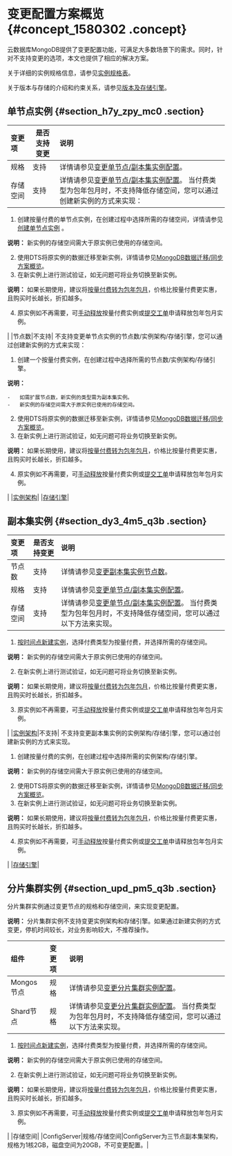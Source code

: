 # 变更配置方案概览 {#concept_1580302 .concept}

云数据库MongoDB提供了变更配置功能，可满足大多数场景下的需求。同时，针对不支持变更的选项，本文也提供了相应的解决方案。

关于详细的实例规格信息，请参见[实例规格表](../../../../cn.zh-CN/产品简介/实例规格表.md#)。

关于版本与存储的介绍和约束关系，请参见[版本及存储引擎](../../../../cn.zh-CN/产品简介/版本及存储引擎.md#)。

## 单节点实例 {#section_h7y_zpy_mc0 .section}

|变更项|是否支持变更|说明|
|:--|------|:-|
|规格|支持|详情请参见[变更单节点/副本集实例配置](cn.zh-CN/用户指南/实例管理/变更单节点__副本集实例配置.md#)。|
|存储空间|支持|详情请参见[变更单节点/副本集实例配置](cn.zh-CN/用户指南/实例管理/变更单节点__副本集实例配置.md#)。 当付费类型为包年包月时，不支持降低存储空间，您可以通过创建新实例的方式来实现：

 1.  创建按量付费的单节点实例，在创建过程中选择所需的存储空间，详情请参见[创建单节点实例](../../../../cn.zh-CN/单节点快速入门/创建单节点实例.md#) 。

**说明：** 新实例的存储空间需大于原实例已使用的存储空间。

2.  使用DTS将原实例的数据迁移至新实例，详情请参见[MongoDB数据迁移/同步方案概览](cn.zh-CN/用户指南/数据迁移__同步/MongoDB数据迁移__同步方案概览.md#)。
3.  在新实例上进行测试验证，如无问题可将业务切换至新实例。

**说明：** 如果长期使用，建议将[按量付费转为包年包月](cn.zh-CN/用户指南/计费管理/按量付费转包年包月.md#)，价格比按量付费更实惠，且购买时长越长，折扣越多。

4.  原实例如不再需要，可[手动释放](cn.zh-CN/用户指南/实例管理/释放实例.md#)按量付费实例或[提交工单](https://selfservice.console.aliyun.com/ticket/createIndex)申请释放包年包月实例。

 |
|节点数|不支持| 不支持变更单节点实例的节点数/实例架构/存储引擎，您可以通过创建新实例的方式来实现：

 1.  创建一个按量付费实例，在创建过程中选择所需的节点数/实例架构/存储引擎。

**说明：** 

    -   如需扩展节点数，新实例的类型需为副本集实例。
    -   新实例的存储空间需大于原实例已使用的存储空间。
2.  使用DTS将原实例的数据迁移至新实例，详情请参见[MongoDB数据迁移/同步方案概览](cn.zh-CN/用户指南/数据迁移__同步/MongoDB数据迁移__同步方案概览.md#)。
3.  在新实例上进行测试验证，如无问题可将业务切换至新实例。

**说明：** 如果长期使用，建议将[按量付费转为包年包月](cn.zh-CN/用户指南/计费管理/按量付费转包年包月.md#)，价格比按量付费更实惠，且购买时长越长，折扣越多。

4.  原实例如不再需要，可[手动释放](cn.zh-CN/用户指南/实例管理/释放实例.md#)按量付费实例或[提交工单](https://selfservice.console.aliyun.com/ticket/createIndex)申请释放包年包月实例。

 |
|[实例架构](../../../../cn.zh-CN/产品简介/什么是云数据库MongoDB版.md#section_r8z_cic_h4w)|
|[存储引擎](../../../../cn.zh-CN/产品简介/版本及存储引擎.md#section_rsk_bwc_bfb)|

## 副本集实例 {#section_dy3_4m5_q3b .section}

|变更项|是否支持变更|说明|
|:--|------|:-|
|节点数|支持|详情请参见[变更副本集实例节点数](cn.zh-CN/用户指南/实例管理/变更副本集实例节点数.md#)。|
|规格|支持|详情请参见[变更单节点/副本集实例配置](cn.zh-CN/用户指南/实例管理/变更单节点__副本集实例配置.md#)。|
|存储空间|支持|详情请参见[变更单节点/副本集实例配置](cn.zh-CN/用户指南/实例管理/变更单节点__副本集实例配置.md#)。 当付费类型为包年包月时，不支持降低存储空间，您可以通过以下方法来实现。

 1.  [按时间点新建实例](cn.zh-CN/用户指南/数据恢复/按时间点新建实例.md#)，选择付费类型为按量付费，并选择所需的存储空间。

**说明：** 新实例的存储空间需大于原实例已使用的存储空间。

2.  在新实例上进行测试验证，如无问题可将业务切换至新实例。

**说明：** 如果长期使用，建议将[按量付费转为包年包月](cn.zh-CN/用户指南/计费管理/按量付费转包年包月.md#)，价格比按量付费更实惠，且购买时长越长，折扣越多。

3.  原实例如不再需要，可[手动释放](cn.zh-CN/用户指南/实例管理/释放实例.md#)按量付费实例或[提交工单](https://selfservice.console.aliyun.com/ticket/createIndex)申请释放包年包月实例。

 |
|[实例架构](../../../../cn.zh-CN/产品简介/什么是云数据库MongoDB版.md#section_r8z_cic_h4w)|不支持| 不支持变更副本集实例的实例架构/存储引擎，您可以通过创建新实例的方式来实现。

 1.  创建按量付费的实例，在创建过程中选择所需的实例架构/存储引擎。

**说明：** 新实例的存储空间需大于原实例已使用的存储空间。

2.  使用DTS将原实例的数据迁移至新实例，详情请参见[MongoDB数据迁移/同步方案概览](cn.zh-CN/用户指南/数据迁移__同步/MongoDB数据迁移__同步方案概览.md#)。
3.  在新实例上进行测试验证，如无问题可将业务切换至新实例。

**说明：** 如果长期使用，建议将[按量付费转为包年包月](cn.zh-CN/用户指南/计费管理/按量付费转包年包月.md#)，价格比按量付费更实惠，且购买时长越长，折扣越多。

4.  原实例如不再需要，可[手动释放](cn.zh-CN/用户指南/实例管理/释放实例.md#)按量付费实例或[提交工单](https://selfservice.console.aliyun.com/ticket/createIndex)申请释放包年包月实例。

 |
|[存储引擎](../../../../cn.zh-CN/产品简介/版本及存储引擎.md#section_rsk_bwc_bfb)|

## 分片集群实例 {#section_upd_pm5_q3b .section}

分片集群实例通过变更节点的规格和存储空间，来实现变更配置。

**说明：** 分片集群实例不支持变更实例架构和存储引擎。如果通过新建实例的方式变更，停机时间较长，对业务影响较大，不推荐操作。

|组件|变更项|说明|
|:-|:--|:-|
|Mongos节点|规格|详情请参见[变更分片集群实例配置](cn.zh-CN/用户指南/实例管理/变更分片集群实例配置.md#)。|
|Shard节点|规格|详情请参见[变更分片集群实例配置](cn.zh-CN/用户指南/实例管理/变更分片集群实例配置.md#)。 当付费类型为包年包月时，不支持降低存储空间，您可以通过以下方法来实现。

 1.  [按时间点新建实例](cn.zh-CN/用户指南/数据恢复/按时间点新建实例.md#)，选择付费类型为按量付费，并选择所需的存储空间。

**说明：** 新实例的存储空间需大于原实例已使用的存储空间。

2.  在新实例上进行测试验证，如无问题可将业务切换至新实例。

**说明：** 如果长期使用，建议将[按量付费转为包年包月](cn.zh-CN/用户指南/计费管理/按量付费转包年包月.md#)，价格比按量付费更实惠，且购买时长越长，折扣越多。

3.  原实例如不再需要，可[手动释放](cn.zh-CN/用户指南/实例管理/释放实例.md#)按量付费实例或[提交工单](https://selfservice.console.aliyun.com/ticket/createIndex)申请释放包年包月实例。

 |
|存储空间|
|ConfigServer|规格/存储空间|ConfigServer为三节点副本集架构，规格为1核2GB，磁盘空间为20GB，不可变更配置。|

